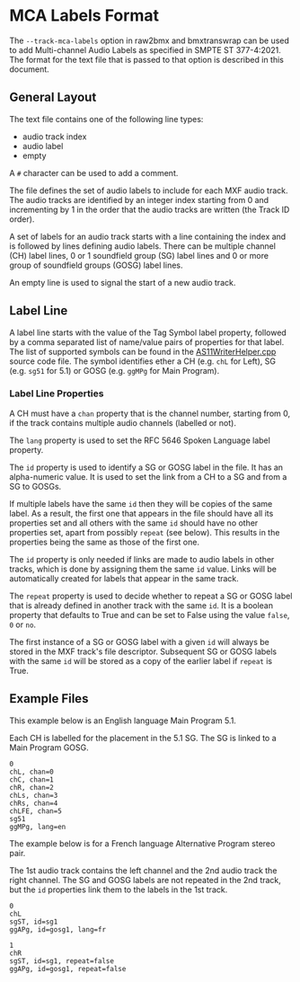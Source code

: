 # MCA Labels Format

The `--track-mca-labels` option in raw2bmx and bmxtranswrap can be used to add Multi-channel Audio Labels as specified in SMPTE ST 377-4:2021. The format for the text file that is passed to that option is described in this document.

## General Layout

The text file contains one of the following line types:

- audio track index
- audio label
- empty

A `#` character can be used to add a comment.

The file defines the set of audio labels to include for each MXF audio track. The audio tracks are identified by an integer index starting from 0 and incrementing by 1 in the order that the audio tracks are written (the Track ID order).

A set of labels for an audio track starts with a line containing the index and is followed by lines defining audio labels. There can be multiple channel (CH) label lines, 0 or 1 soundfield group (SG) label lines and 0 or more group of soundfield groups (GOSG) label lines.

An empty line is used to signal the start of a new audio track.

## Label Line

A label line starts with the value of the Tag Symbol label property, followed by a comma separated list of name/value pairs of properties for that label. The list of supported symbols can be found in the [AS11WriterHelper.cpp](../src/as11/AS11WriterHelper.cpp) source code file. The symbol identifies ether a CH (e.g. `chL` for Left), SG (e.g. `sg51` for 5.1) or GOSG (e.g. `ggMPg` for Main Program).

### Label Line Properties

A CH must have a `chan` property that is the channel number, starting from 0, if the track contains multiple audio channels (labelled or not).

The `lang` property is used to set the RFC 5646 Spoken Language label property.

The `id` property is used to identify a SG or GOSG label in the file. It has an alpha-numeric value. It is used to set the link from a CH to a SG and from a SG to GOSGs.

If multiple labels have the same `id` then they will be copies of the same label. As a result, the first one that appears in the file should have all its properties set and all others with the same `id` should have no other properties set, apart from possibly `repeat` (see below). This results in the properties being the same as those of the first one.

The `id` property is only needed if links are made to audio labels in other tracks, which is done by assigning them the same `id` value. Links will be automatically created for labels that appear in the same track.

The `repeat` property is used to decide whether to repeat a SG or GOSG label that is already defined in another track with the same `id`. It is a boolean property that defaults to True and can be set to False using the value `false`, `0` or `no`.

The first instance of a SG or GOSG label with a given `id` will always be stored in the MXF track's file descriptor. Subsequent SG or GOSG labels with the same `id` will be stored as a copy of the earlier label if `repeat` is True.

## Example Files

This example below is an English language Main Program 5.1.

Each CH is labelled for the placement in the 5.1 SG. The SG is linked to a Main Program GOSG.

```text
0
chL, chan=0
chC, chan=1
chR, chan=2
chLs, chan=3
chRs, chan=4
chLFE, chan=5
sg51
ggMPg, lang=en
```

The example below is for a French language Alternative Program stereo pair.

The 1st audio track contains the left channel and the 2nd audio track the right channel. The SG and GOSG labels are not repeated in the 2nd track, but the `id` properties link them to the labels in the 1st track.

```text
0
chL
sgST, id=sg1
ggAPg, id=gosg1, lang=fr

1
chR
sgST, id=sg1, repeat=false
ggAPg, id=gosg1, repeat=false
```
